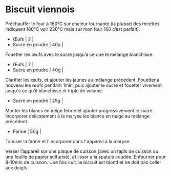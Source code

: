 # Biscuit viennois

Préchauffer le four à 160°C sur chaleur tournante (la plupart des recettes indiquent 180°C voir 220°C mais sur mon four 160 c’est parfait).

- Œufs | 2 |
- Sucre en poudre | 40g |

Fouetter les œufs avec le sucre jusqu’à ce que le mélange blanchisse.

- Œufs | 2 |
- Sucre en poudre | 40g |

Clarifier les œufs, et ajouter les jaunes au mélange précédent.
Fouetter à nouveau les œufs pendant 1min, puis ajouter le sucre et fouetter vivement jusqu'à ce qu'il blanchisse et triple de volume.

- Sucre en poudre | 25g |

Monter les blancs en neige ferme et ajouter progressivement le sucre.
Incorporer délicatement à la maryse les blancs en neige au mélange précédent.

- Farine | 50g |

Tamiser la farine et l'incorporer dans l'appareil à la maryse.

Verser l’appareil sur une plaque de cuisson (avec un tapis de cuisson ou une feuille de papier sulfurisé), et lisser à la spatule coudée.
Enfourner pour 8-10min de cuisson.
Une fois cuit, le biscuit est blond et ne doit pas coller aux doigts.
